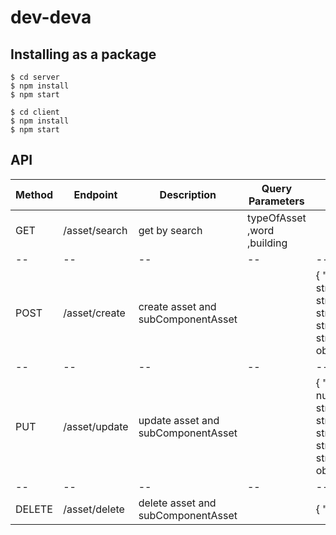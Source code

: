 # dev-deva

## Installing as a package
```
$ cd server
$ npm install
$ npm start
```
```
$ cd client
$ npm install
$ npm start
```

## API
Method | Endpoint | Description | Query Parameters | Body | Response
------ | -------- | ----------- | ---------------- | ---- | --------
GET    | /asset/search    | get by search | typeOfAsset ,word ,building |  | { asset:[arry data]}
-- | --| -- | -- | -- | --
POST | /asset/create | create asset and subComponentAsset  |  | { "serialNumber": string,"registerDate": string,"building": string,"receivedDate": string,"productName": string,"quantity":number,"pics": object,"isPackage": boolean } | 
-- | --| -- | -- | -- | --
PUT | /asset/update | update asset and subComponentAsset |  | { "assetId": number,"serialNumber": string,"registerDate": string,"building": string","receivedDate": string,"productName": string,"quantity":number,"pics": object,"isPackage": boolean } | 
-- | --| -- | -- | -- | --
DELETE | /asset/delete | delete asset and subComponentAsset |  | { "assetId":number }  | --




